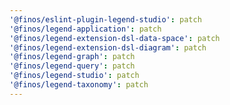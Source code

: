 ```yaml
---
'@finos/eslint-plugin-legend-studio': patch
'@finos/legend-application': patch
'@finos/legend-extension-dsl-data-space': patch
'@finos/legend-extension-dsl-diagram': patch
'@finos/legend-graph': patch
'@finos/legend-query': patch
'@finos/legend-studio': patch
'@finos/legend-taxonomy': patch
---
```

